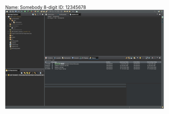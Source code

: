 Name: Somebody
8-digit ID: 12345678
![alt text](https://github.com/kflamad/comp3111-lab1-2022f/blob/master/image1.png)